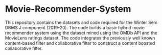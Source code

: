 # Movie-Recommender-System

This repository contains the datasets and code required for the Winter Sem DBMS J component (2019-20). The code builds a basic hybrid movie recommender system using the dataset mined using the OMDb API and the MovieLens ratings dataset. The code integrates the previously well known content-based filter and collaborative filter to construct a content boosted collaborative filter.  
